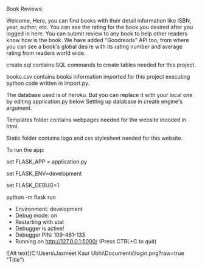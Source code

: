 Book Reviews:

Welcome, Here, you can find books with their detail information like ISBN, year, author, etc. You can see the rating for the book you desired after you logged in here. You can submit review to any book to help other readers know how is the book. We have added "Goodreads" API too, from where you can see a book's global desire with its rating number and average rating from readers world wide. 

create.sql contains SQL commands to create tables needed for this project.

books.csv contains books information imported for this project executing python code written in import.py.

The database used is of heroku. But you can replace it with your local one by editing application.py below Setting up database in create engine's argument.

Templates folder contains webpages needed for the website incoded in html.

Static folder contains logo and css stylesheet needed for this website.

To run the app:

set FLASK_APP = application.py

set FLASK_ENV=development

set FLASK_DEBUG=1

python -m flask run
 * Environment: development
 * Debug mode: on
 * Restarting with stat
 * Debugger is active!
 * Debugger PIN: 109-481-133
 * Running on http://127.0.0.1:5000/ (Press CTRL+C to quit)
 
 
 
![Alt text](C:\Users\Jasmeet Kaur Ubhi\Documents\login.png?raw=true "Title")
